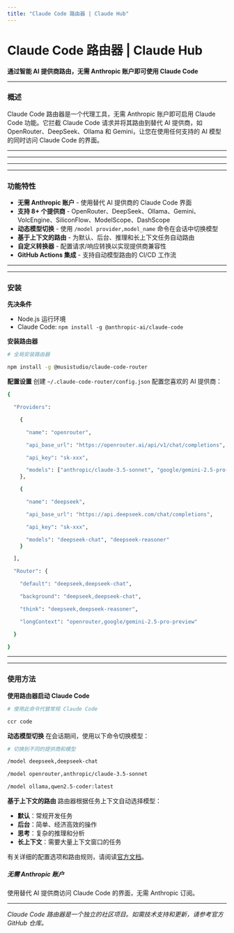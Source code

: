 ```yaml
---
title: "Claude Code 路由器 | Claude Hub"
---
```


# Claude Code 路由器 | Claude Hub

**通过智能 AI 提供商路由，无需 Anthropic 账户即可使用 Claude Code**


* * *

### 概述[​](#概述 "直接链接到概述")

Claude Code 路由器是一个代理工具，无需 Anthropic 账户即可启用 Claude Code 功能。它拦截 Claude Code 请求并将其路由到替代 AI 提供商，如 OpenRouter、DeepSeek、Ollama 和 Gemini，让您在使用任何支持的 AI 模型的同时访问 Claude Code 的界面。

* * *

* * *

<!-- Screenshot temporarily removed due to missing asset -->

* * *

* * *

### 功能特性[​](#功能特性 "直接链接到功能特性")

-   **无需 Anthropic 账户** - 使用替代 AI 提供商的 Claude Code 界面
-   **支持 8+ 个提供商** - OpenRouter、DeepSeek、Ollama、Gemini、VolcEngine、SiliconFlow、ModelScope、DashScope
-   **动态模型切换** - 使用 `/model provider,model_name` 命令在会话中切换模型
-   **基于上下文的路由** - 为默认、后台、推理和长上下文任务自动路由
-   **自定义转换器** - 配置请求/响应转换以实现提供商兼容性
-   **GitHub Actions 集成** - 支持自动模型路由的 CI/CD 工作流

* * *

* * *

### 安装[​](#安装 "直接链接到安装")

**先决条件**

-   Node.js 运行环境
-   Claude Code: `npm install -g @anthropic-ai/claude-code`

**安装路由器**

```bash
# 全局安装路由器

npm install -g @musistudio/claude-code-router

```

**配置设置** 创建 `~/.claude-code-router/config.json` 配置您喜欢的 AI 提供商：

```bash
{

  "Providers": 

    {

      "name": "openrouter",

      "api_base_url": "https://openrouter.ai/api/v1/chat/completions",

      "api_key": "sk-xxx",

      "models": ["anthropic/claude-3.5-sonnet", "google/gemini-2.5-pro-preview"
    },

    {

      "name": "deepseek",

      "api_base_url": "https://api.deepseek.com/chat/completions",

      "api_key": "sk-xxx",

      "models": "deepseek-chat", "deepseek-reasoner"
    }

  ],

  "Router": {

    "default": "deepseek,deepseek-chat",

    "background": "deepseek,deepseek-chat",

    "think": "deepseek,deepseek-reasoner",

    "longContext": "openrouter,google/gemini-2.5-pro-preview"

  }

}

```

* * *

* * *

### 使用方法[​](#使用方法 "直接链接到使用方法")

**使用路由器启动 Claude Code**

```bash
# 使用此命令代替常规 Claude Code

ccr code

```

**动态模型切换** 在会话期间，使用以下命令切换模型：

```bash
# 切换到不同的提供商和模型

/model deepseek,deepseek-chat

/model openrouter,anthropic/claude-3.5-sonnet

/model ollama,qwen2.5-coder:latest

```

**基于上下文的路由** 路由器根据任务上下文自动选择模型：

-   **默认**：常规开发任务
-   **后台**：简单、经济高效的操作
-   **思考**：复杂的推理和分析
-   **长上下文**：需要大量上下文窗口的任务

有关详细的配置选项和路由规则，请阅读[官方文档](https://github.com/musistudio/claude-code-router)。

##### 无需 Anthropic 账户

使用替代 AI 提供商访问 Claude Code 的界面，无需 Anthropic 订阅。


* * *

*Claude Code 路由器是一个独立的社区项目。如需技术支持和更新，请参考官方 GitHub 仓库。*

